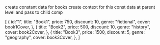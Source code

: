create constant data for books
create context for this const data at parent level and pass to child comp


 [
  {
    id:"1",
    title: "Book1",
    price: 750,
    discount: 10,
    genre: "fictional",
    cover: book1Cover,
  },
  {
    title: "Book2",
    price: 500,
    discount: 10,
    genre: "history",
    cover: book2Cover,
  },
  {
    title: "Book3",
    price: 1500,
    discount: 5,
    genre: "geography",
    cover: book3Cover,
  },
]